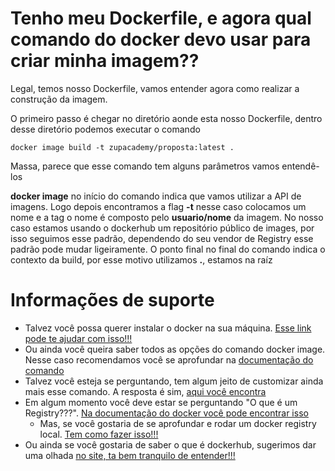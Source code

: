 # Tenho meu Dockerfile, e agora qual comando do docker devo usar para criar minha imagem??

Legal, temos nosso Dockerfile, vamos entender agora como realizar a construção
da imagem.

O primeiro passo é chegar no diretório aonde esta nosso Dockerfile, dentro desse 
diretório podemos executar o comando 

```shell script
docker image build -t zupacademy/proposta:latest .
```

Massa, parece que esse comando tem alguns parâmetros vamos entendê-los

**docker image** no início do comando indica que vamos utilizar a API de imagens. Logo depois
encontramos a flag **-t** nesse caso colocamos um nome e a tag o nome é composto pelo **usuario/nome** da imagem. No nosso caso
estamos usando o dockerhub um repositório público de images, por isso
seguimos esse padrão, dependendo do seu vendor de Registry esse padrão pode mudar ligeiramente.
O ponto final no final do comando indica o contexto da build, por esse motivo utilizamos **.**, estamos na raíz


# Informações de suporte

* Talvez você possa querer instalar o docker na sua máquina. [Esse link pode te ajudar com isso!!!](https://docs.docker.com/get-docker/)
* Ou ainda você queira saber todos as opções do comando docker image. Nesse caso recomendamos você
se aprofundar na [documentação do comando](https://docs.docker.com/engine/reference/commandline/image/)
* Talvez você esteja se perguntando, tem algum jeito de customizar ainda mais esse comando. A resposta é sim,
[aqui você encontra](https://docs.docker.com/engine/reference/commandline/image_build/) 
* Em algum momento você deve estar se perguntando "O que é um Registry???". [Na documentação do docker você pode encontrar isso](https://docs.docker.com/registry/)
  * Mas, se você gostaria de se aprofundar e rodar um docker registry local. [Tem como fazer isso!!!](https://docs.docker.com/registry/deploying/)
* Ou ainda se você gostaria de saber o que é dockerhub, sugerimos dar uma olhada [no site, ta bem tranquilo de entender!!!](https://hub.docker.com/)

